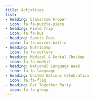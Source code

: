 ```yaml
---
title: Activities
list:
- heading: Classroom Proper
  icon: fa fa-puzzle-piece
- heading: Field Trip
  icon: fa fa-bus
- heading: Sports Fest
  icon: fa fa-soccer-ball-o
- heading: NutriCamp
  icon: fa fa-cutlery
- heading: Medical & Dental Checkup
  icon: fa fa-medkit
- heading: National Language Week
  icon: fa fa-language
- heading: United Nations Celebration
  icon: fa fa-flag
- heading: Get Together Party
  icon: fa fa-group
---
```


